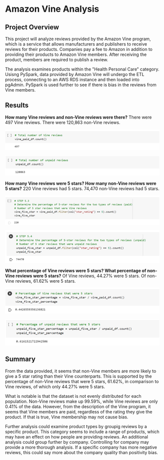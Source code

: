 # Amazon Vine Analysis

## Project Overview 

This project will analyze reviews provided by the Amazon Vine program, which is a service that allows manufacturers and publishers to receive reviews for their products. Companies pay a fee to Amazon in addition to providing their products to Amazon Vine members. After receiving the product, members are required to publish a review. 

The analysis examines products within the "Health Personal Care" category. Usisng PySpark, data provided by Amazon Vine will undergo the ETL process, connecting to an AWS RDS instance and then loaded into pgAdmin. PySpark is used further to see if there is bias in the reviews from Vine members. 

## Results 

**How many Vine reviews and non-Vine reviews were there?**
There were 497 Vine reviews. There were 120,863 non-Vine reviews.

![image1](/images/1.png)

![image2](/images/2.png)

**How many Vine reviews were 5 stars? How many non-Vine reviews were 5 stars?** 
220 Vine reviews had 5 stars. 74,470 non-Vine reviews had 5 stars. 

![image3](/images/3.png)

![image4](/images/4.png)

**What percentage of Vine reviews were 5 stars? What percentage of non-Vine reviews were 5 stars?**
Of Vine reviews, 44.27% were 5 stars. Of non-Vine reviews, 61.62% were 5 stars.

![image5](/images/5.png)

![image6](/images/6.png)

## Summary

From the data provided, it seems that non-Vine members are more likely to give a 5 star rating than their Vine counterparts. This is supported by the percentage of non-Vine reviews that were 5 stars, 61.62%, in comparison to Vine reviews, of which only 44.27% were 5 stars. 

What is notable is that the dataset is not evenly distributed for each population. Non-Vine reviews make up 99.59%, while Vine reviews are only 0.41% of the data. However, from the description of the Vine program, it seems that Vine members are paid, regardless of the rating they give the product. If that is true, Vine membership may not cause bias.

Further analysis could examine product types by groupig reviews by a specific product. This category seems to include a range of products, which may have an effect on how people are providing reviews. An additional analysis could group further by company. Controlling for company may provide a more thorough analysis. If a specific company has more negative reviews, this could say more about the company quality than positivity bias. 